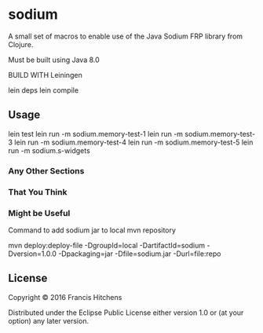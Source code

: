 # sodium

A small set of macros to enable use of the Java Sodium FRP library from Clojure.

Must be built using Java 8.0

BUILD WITH Leiningen

lein deps
lein compile

## Usage

lein test
lein run -m sodium.memory-test-1
lein run -m sodium.memory-test-3
lein run -m sodium.memory-test-4
lein run -m sodium.memory-test-5
lein run -m sodium.s-widgets

### Any Other Sections
### That You Think
### Might be Useful

Command to add sodium jar to local mvn repository

mvn deploy:deploy-file -DgroupId=local -DartifactId=sodium     -Dversion=1.0.0 -Dpackaging=jar -Dfile=sodium.jar -Durl=file:repo

## License

Copyright © 2016 Francis Hitchens

Distributed under the Eclipse Public License either version 1.0 or (at
your option) any later version.